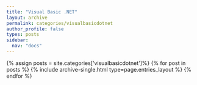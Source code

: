 ```yaml
---
title: "Visual Basic .NET"
layout: archive
permalink: categories/visualbasicdotnet
author_profile: false
types: posts
sidebar:
  nav: "docs"
---
```


{% assign posts = site.categories['visualbasicdotnet']%}
{% for post in posts %}
  {% include archive-single.html type=page.entries_layout %}
{% endfor %}